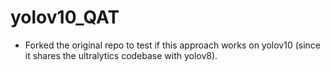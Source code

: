 # yolov10_QAT
* Forked the original repo to test if this approach works on yolov10 (since it shares the ultralytics codebase with yolov8).

